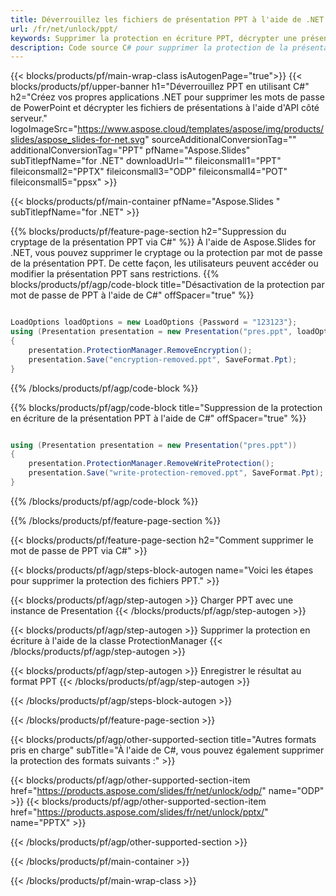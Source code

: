 ```yaml
---
title: Déverrouillez les fichiers de présentation PPT à l'aide de .NET
url: /fr/net/unlock/ppt/
keywords: Supprimer la protection en écriture PPT, décrypter une présentation PPT, déverrouiller la présentation PPT, déprotéger PPT
description: Code source C# pour supprimer la protection de la présentation PPT.
---
```


{{< blocks/products/pf/main-wrap-class isAutogenPage="true">}}
{{< blocks/products/pf/upper-banner h1="Déverrouillez PPT en utilisant C#" h2="Créez vos propres applications .NET pour supprimer les mots de passe de PowerPoint et décrypter les fichiers de présentations à l'aide d'API côté serveur." logoImageSrc="https://www.aspose.cloud/templates/aspose/img/products/slides/aspose_slides-for-net.svg" sourceAdditionalConversionTag="" additionalConversionTag="PPT" pfName="Aspose.Slides" subTitlepfName="for .NET" downloadUrl="" fileiconsmall1="PPT" fileiconsmall2="PPTX" fileiconsmall3="ODP" fileiconsmall4="POT" fileiconsmall5="ppsx" >}}

{{< blocks/products/pf/main-container pfName="Aspose.Slides " subTitlepfName="for .NET" >}}

{{% blocks/products/pf/feature-page-section  h2="Suppression du cryptage de la présentation PPT via C#" %}}
À l'aide de Aspose.Slides for .NET, vous pouvez supprimer le cryptage ou la protection par mot de passe de la présentation PPT. De cette façon, les utilisateurs peuvent accéder ou modifier la présentation PPT sans restrictions.
{{% blocks/products/pf/agp/code-block title="Désactivation de la protection par mot de passe de PPT à l'aide de C#" offSpacer="true" %}}

```cs

LoadOptions loadOptions = new LoadOptions {Password = "123123"};
using (Presentation presentation = new Presentation("pres.ppt", loadOptions))
{
    presentation.ProtectionManager.RemoveEncryption();
    presentation.Save("encryption-removed.ppt", SaveFormat.Ppt);
}
```

{{% /blocks/products/pf/agp/code-block %}}

{{% blocks/products/pf/agp/code-block title="Suppression de la protection en écriture de la présentation PPT à l'aide de C#" offSpacer="true" %}}

```cs

using (Presentation presentation = new Presentation("pres.ppt"))
{
    presentation.ProtectionManager.RemoveWriteProtection();
    presentation.Save("write-protection-removed.ppt", SaveFormat.Ppt);
}
```

{{% /blocks/products/pf/agp/code-block %}}

{{% /blocks/products/pf/feature-page-section %}}

{{< blocks/products/pf/feature-page-section  h2="Comment supprimer le mot de passe de PPT via C#" >}}

{{< blocks/products/pf/agp/steps-block-autogen name="Voici les étapes pour supprimer la protection des fichiers PPT." >}}

{{< blocks/products/pf/agp/step-autogen >}}
Charger PPT avec une instance de Presentation
{{< /blocks/products/pf/agp/step-autogen >}}

{{< blocks/products/pf/agp/step-autogen >}}
Supprimer la protection en écriture à l'aide de la classe ProtectionManager
{{< /blocks/products/pf/agp/step-autogen >}}

{{< blocks/products/pf/agp/step-autogen >}}
Enregistrer le résultat au format PPT
{{< /blocks/products/pf/agp/step-autogen >}}

{{< /blocks/products/pf/agp/steps-block-autogen >}}

{{< /blocks/products/pf/feature-page-section >}}

{{< blocks/products/pf/agp/other-supported-section title="Autres formats pris en charge" subTitle="À l'aide de C#, vous pouvez également supprimer la protection des formats suivants :" >}}

{{< blocks/products/pf/agp/other-supported-section-item href="https://products.aspose.com/slides/fr/net/unlock/odp/" name="ODP" >}}
{{< blocks/products/pf/agp/other-supported-section-item href="https://products.aspose.com/slides/fr/net/unlock/pptx/" name="PPTX" >}}


{{< /blocks/products/pf/agp/other-supported-section >}}

{{< /blocks/products/pf/main-container >}}
    
{{< /blocks/products/pf/main-wrap-class >}}